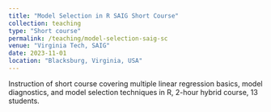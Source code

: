 ```yaml
---
title: "Model Selection in R SAIG Short Course"
collection: teaching
type: "Short course"
permalink: /teaching/model-selection-saig-sc
venue: "Virginia Tech, SAIG"
date: 2023-11-01
location: "Blacksburg, Virginia, USA"
---
```


Instruction of short course covering multiple linear regression basics, model diagnostics, and model
selection techniques in R, 2-hour hybrid course, 13 students.
